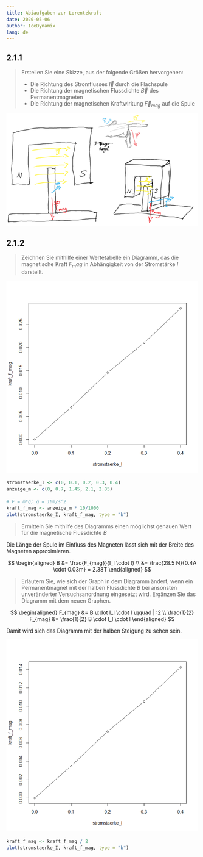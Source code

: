```yaml
---
title: Abiaufgaben zur Lorentzkraft
date: 2020-05-06
author: IceDynamix
lang: de
---
```


## 2.1.1

> Erstellen Sie eine Skizze, aus der folgende Größen hervorgehen:
>
> - Die Richtung des Stromflusses $\vec{I}$ durch die Flachspule
> - Die Richtung der magnetischen Flussdichte $\vec{B}$ des Permanentmagneten
> - Die Richtung der magnetischen Kraftwirkung $\vec{F}_{mag}$ auf die Spule

![Skizze](img/mspaint_2020-05-06_19-26-56.png)

## 2.1.2

> Zeichnen Sie mithilfe einer Wertetabelle ein Diagramm, das die magnetische Kraft
> $F_mag$ in Abhängigkeit von der Stromstärke $I$ darstellt.

![Diagramm 1](img/2020-05-06_plot1.png)

```r
stromstaerke_I <- c(0, 0.1, 0.2, 0.3, 0.4)
anzeige_m <- c(0, 0.7, 1.45, 2.1, 2.85)

# F = m*g; g = 10m/s^2
kraft_f_mag <- anzeige_m * 10/1000
plot(stromstaerke_I, kraft_f_mag, type = "b")
```

> Ermitteln Sie mithilfe des Diagramms einen möglichst genauen Wert für die
> magnetische Flussdichte $B$

Die Länge der Spule im Einfluss des Magneten lässt sich mit der Breite des Magneten
approximieren.

$$
\begin{aligned}
    B &= \frac{F_{mag}}{I_l \cdot l} \\
      &= \frac{28.5 N}{0.4A \cdot 0.03m} = 2.38T
\end{aligned}
$$

> Erläutern Sie, wie sich der Graph in dem Diagramm ändert, wenn ein Permanentmagnet
> mit der halben Flussdichte $B$ bei ansonsten unveränderter Versuchsanordnung
> eingesetzt wird. Ergänzen Sie das Diagramm mit dem neuen Graphen.

$$
\begin{aligned}
  F_{mag} &= B \cdot I_l \cdot l \qquad | :2 \\
  \frac{1}{2} F_{mag} &= \frac{1}{2} B \cdot I_l \cdot l
\end{aligned}
$$

Damit wird sich das Diagramm mit der halben Steigung zu sehen sein.

![Diagramm 2](img/2020-05-06_plot2.png)

```r
kraft_f_mag <- kraft_f_mag / 2
plot(stromstaerke_I, kraft_f_mag, type = "b")
```
